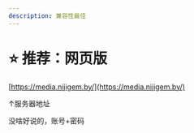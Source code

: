 ```yaml
---
description: 兼容性最佳
---
```


# ⭐ 推荐：网页版

[https://media.nijigem.by/](https://media.nijigem.by/)

↑服务器地址

没啥好说的，账号+密码
